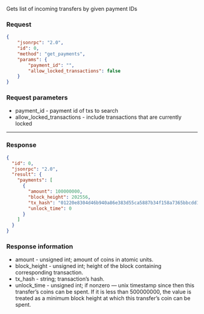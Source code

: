 Gets list of incoming transfers by given payment IDs

### Request

```json
{
	"jsonrpc": "2.0",
	"id": 0,
	"method": "get_payments",
	"params": {
		"payment_id": "",
		"allow_locked_transactions": false
	}
}
```

### Request parameters

- payment_id - payment id of txs to search
- allow_locked_transactions - include transactions that are currently locked

---

### Response

```json
{
  "id": 0,
  "jsonrpc": "2.0",
  "result": {
    "payments": [
      {
        "amount": 100000000,
        "block_height": 202556,
        "tx_hash": "01220e8304d46b940a86e383d55ca5887b34f158a7365bbcdd17c5a305814a93",
        "unlock_time": 0
      }
    ]
  }
}
```

### Response information

- amount - unsigned int; amount of coins in atomic units.
- block_height - unsigned int; height of the block containing corresponding transaction.
- tx_hash - string; transaction’s hash.
- unlock_time - unsigned int; if nonzero — unix timestamp since then this transfer’s coins can be spent. If it is less than 500000000, the value is treated as a minimum block height at which this transfer’s coin can be spent.